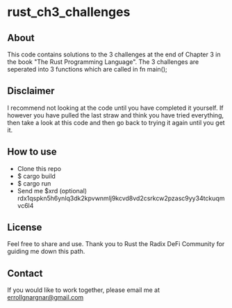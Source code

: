 # rust_ch3_challenges

## About
This code contains solutions to the 3 challenges at the end of Chapter 3 in the book "The Rust Programming Language".
The 3 challenges are seperated into 3 functions which are called in fn main();

## Disclaimer
I recommend not looking at the code until you have completed it yourself. If however you have pulled the last straw and think you have tried everything, then take a look at this code and then go back to trying it again until you get it.

## How to use
- Clone this repo
- $ cargo build
- $ cargo run
- Send me $xrd (optional)
rdx1qspkn5h6ynlq3dk2kpvwnmlj9kcvd8vd2csrkcw2pzasc9yy34tckuqmvc6l4

## License
Feel free to share and use. Thank you to Rust the Radix DeFi Community for guiding me down this path.

## Contact
If you would like to work together, please email me at errollgnargnar@gmail.com
